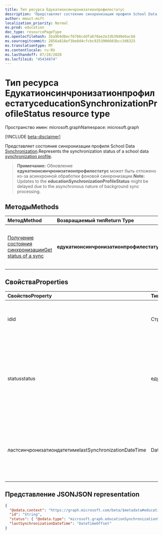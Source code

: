 ```yaml
---
title: Тип ресурса Едукатионсинчронизатионпрофилестатус
description: 'Представляет состояние синхронизации профиля School Data Synchronization. '
author: mmast-msft
localization_priority: Normal
ms.prod: education
doc_type: resourcePageType
ms.openlocfilehash: 2ba9b9d8ecf6766cddfa670ae2e33b39d0e6acb6
ms.sourcegitcommit: 2856a818ef3be0d4cfcbc9253906603bcc3d6325
ms.translationtype: MT
ms.contentlocale: ru-RU
ms.lasthandoff: 07/28/2020
ms.locfileid: "45434874"
---
```

# <a name="educationsynchronizationprofilestatus-resource-type"></a><span data-ttu-id="cc13a-103">Тип ресурса Едукатионсинчронизатионпрофилестатус</span><span class="sxs-lookup"><span data-stu-id="cc13a-103">educationSynchronizationProfileStatus resource type</span></span>

<span data-ttu-id="cc13a-104">Пространство имен: microsoft.graph</span><span class="sxs-lookup"><span data-stu-id="cc13a-104">Namespace: microsoft.graph</span></span>

[!INCLUDE [beta-disclaimer](../../includes/beta-disclaimer.md)]

<span data-ttu-id="cc13a-105">Представляет состояние синхронизации профиля School Data [Synchronization](educationsynchronizationprofile.md).</span><span class="sxs-lookup"><span data-stu-id="cc13a-105">Represents the synchronization status of a school data [synchronization profile](educationsynchronizationprofile.md).</span></span>

> <span data-ttu-id="cc13a-106">**Примечание:** Обновление **едукатионсинчронизатионпрофилестатус** может быть отложено из-за асинхронной обработки фоновой синхронизации.</span><span class="sxs-lookup"><span data-stu-id="cc13a-106">**Note:** Updates to the **educationSynchronizationProfileStatus** might be delayed due to the asynchronous nature of background sync processing.</span></span>

## <a name="methods"></a><span data-ttu-id="cc13a-107">Методы</span><span class="sxs-lookup"><span data-stu-id="cc13a-107">Methods</span></span>

| <span data-ttu-id="cc13a-108">Метод</span><span class="sxs-lookup"><span data-stu-id="cc13a-108">Method</span></span>                                                                      | <span data-ttu-id="cc13a-109">Возвращаемый тип</span><span class="sxs-lookup"><span data-stu-id="cc13a-109">Return Type</span></span>                               | <span data-ttu-id="cc13a-110">Описание</span><span class="sxs-lookup"><span data-stu-id="cc13a-110">Description</span></span>                                              |
| :-------------------------------------------------------------------------- | :---------------------------------------- | :------------------------------------------------------- |
| [<span data-ttu-id="cc13a-111">Получение состояния синхронизации</span><span class="sxs-lookup"><span data-stu-id="cc13a-111">Get status of a sync</span></span>](../api/educationsynchronizationprofilestatus-get.md) | <span data-ttu-id="cc13a-112">**едукатионсинчронизатионпрофилестатус**</span><span class="sxs-lookup"><span data-stu-id="cc13a-112">**educationSynchronizationProfileStatus**</span></span> | <span data-ttu-id="cc13a-113">Возврат состояния определенного профиля синхронизации.</span><span class="sxs-lookup"><span data-stu-id="cc13a-113">Return the status of a specific synchronization profile.</span></span> |

## <a name="properties"></a><span data-ttu-id="cc13a-114">Свойства</span><span class="sxs-lookup"><span data-stu-id="cc13a-114">Properties</span></span>

| <span data-ttu-id="cc13a-115">Свойство</span><span class="sxs-lookup"><span data-stu-id="cc13a-115">Property</span></span>                    | <span data-ttu-id="cc13a-116">Тип</span><span class="sxs-lookup"><span data-stu-id="cc13a-116">Type</span></span>                           | <span data-ttu-id="cc13a-117">Описание</span><span class="sxs-lookup"><span data-stu-id="cc13a-117">Description</span></span>                                                                                                              |
| :-------------------------- | :----------------------------- | :----------------------------------------------------------------------------------------------------------------------- |
| <span data-ttu-id="cc13a-118">id</span><span class="sxs-lookup"><span data-stu-id="cc13a-118">id</span></span>                          | <span data-ttu-id="cc13a-119">Строка</span><span class="sxs-lookup"><span data-stu-id="cc13a-119">String</span></span>                         | <span data-ttu-id="cc13a-120">Уникальный идентификатор ресурса.</span><span class="sxs-lookup"><span data-stu-id="cc13a-120">The unique identifier for the resource.</span></span> <span data-ttu-id="cc13a-121">(только для чтения)</span><span class="sxs-lookup"><span data-stu-id="cc13a-121">(read-only)</span></span>                                                                      |
| <span data-ttu-id="cc13a-122">status</span><span class="sxs-lookup"><span data-stu-id="cc13a-122">status</span></span>                      | <span data-ttu-id="cc13a-123">едукатионсинчронизатионстатус</span><span class="sxs-lookup"><span data-stu-id="cc13a-123">educationSynchronizationStatus</span></span> | <span data-ttu-id="cc13a-124">Состояние синхронизации. Возможные значения: `paused` ,, `inProgress` , `success` , `error` `quarantined` , `validationError` .</span><span class="sxs-lookup"><span data-stu-id="cc13a-124">The status of a sync. Possible values are: `paused`, `inProgress`, `success`, `error`, `quarantined`, `validationError`.</span></span> |
| <span data-ttu-id="cc13a-125">ластсинчронизатиондатетиме</span><span class="sxs-lookup"><span data-stu-id="cc13a-125">lastSynchronizationDateTime</span></span> | <span data-ttu-id="cc13a-126">DateTimeOffset</span><span class="sxs-lookup"><span data-stu-id="cc13a-126">DateTimeOffset</span></span>                 | <span data-ttu-id="cc13a-127">Представляет время, в течение которого последние изменения были просмотрены в каталоге.</span><span class="sxs-lookup"><span data-stu-id="cc13a-127">Represents the time when most recent changes have been observed in the directory.</span></span>                                        |

## <a name="json-representation"></a><span data-ttu-id="cc13a-128">Представление JSON</span><span class="sxs-lookup"><span data-stu-id="cc13a-128">JSON representation</span></span>

<!-- {
  "blockType": "resource",
  "optionalProperties": [

  ],
  "@odata.type": "microsoft.graph.educationSynchronizationProfileStatus"
}-->

```json
{
  "@odata.context": "https://graph.microsoft.com/beta/$metadata#education/synchronizationProfiles/{id}/profileStatus/$entity",
  "id": "String",
  "status": { "@odata.type": "microsoft.graph.educationSynchronizationStatus" },
  "lastSynchronizationDateTime": "DateTimeOffset"
}
```
